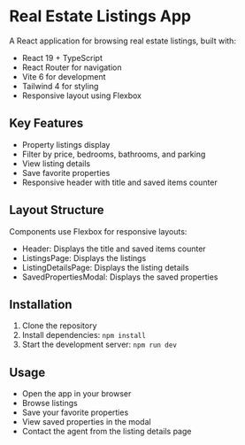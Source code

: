 # Real Estate Listings App

A React application for browsing real estate listings, built with:
- React 19 + TypeScript
- React Router for navigation
- Vite 6 for development
- Tailwind 4 for styling
- Responsive layout using Flexbox

## Key Features
- Property listings display
- Filter by price, bedrooms, bathrooms, and parking
- View listing details
- Save favorite properties
- Responsive header with title and saved items counter

## Layout Structure
Components use Flexbox for responsive layouts:
- Header: Displays the title and saved items counter
- ListingsPage: Displays the listings
- ListingDetailsPage: Displays the listing details
- SavedPropertiesModal: Displays the saved properties

## Installation
1. Clone the repository
2. Install dependencies: `npm install`
3. Start the development server: `npm run dev`

## Usage
- Open the app in your browser
- Browse listings
- Save your favorite properties
- View saved properties in the modal
- Contact the agent from the listing details page

